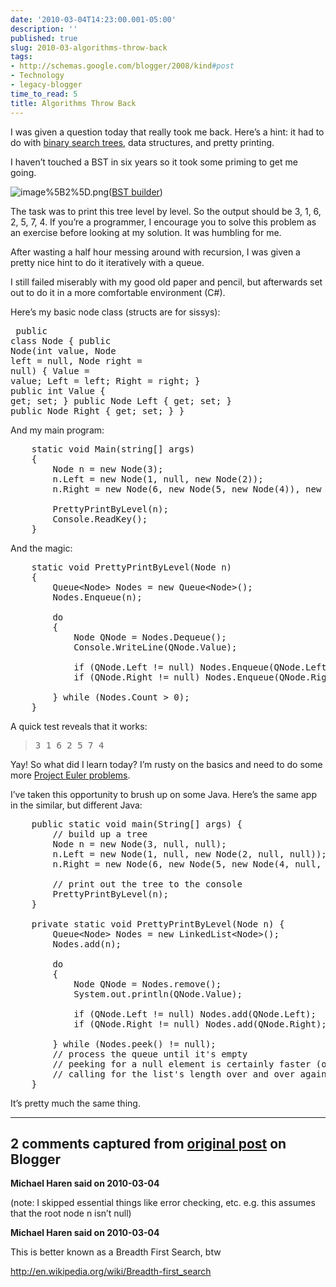 ```yaml
---
date: '2010-03-04T14:23:00.001-05:00'
description: ''
published: true
slug: 2010-03-algorithms-throw-back
tags:
- http://schemas.google.com/blogger/2008/kind#post
- Technology
- legacy-blogger
time_to_read: 5
title: Algorithms Throw Back
---
```



I was given a question today that really took me back. Here’s a hint: it had to do with <a href="http://en.wikipedia.org/wiki/Binary_search_tree">binary search trees</a>, data structures, and pretty printing.

I haven’t touched a BST in six years so it took some priming to get me going.  

![image%5B2%5D.png](image%5B2%5D.png)(<a href="http://people.ksp.sk/~kuko/bak/index.html">BST builder</a>)

The task was to print this tree level by level. So the output should be 3, 1, 6, 2, 5, 7, 4. If you’re a programmer, I encourage you to solve this problem as an exercise before looking at my solution. It was humbling for me.

After wasting a half hour messing around with recursion, I was given a pretty nice hint to do it iteratively with a queue. 

I still failed miserably with my good old paper and pencil, but afterwards set out to do it in a more comfortable environment (C#).

Here’s my basic node class (structs are for sissys):  <pre class="csharpcode">    <span class="kwrd">public</span> <span class="kwrd">class</span> Node
    {
        <span class="kwrd">public</span> Node(<span class="kwrd">int</span> <span class="kwrd">value</span>, Node left = <span class="kwrd">null</span>, Node right = <span class="kwrd">null</span>)
        {
            Value = <span class="kwrd">value</span>; Left = left; Right = right;
        }
        <span class="kwrd">public</span> <span class="kwrd">int</span> Value { get; set; }
        <span class="kwrd">public</span> Node Left { get; set; }
        <span class="kwrd">public</span> Node Right { get; set; }
    }</pre>


And my main program:

<pre class="csharpcode">    <span class="kwrd">static</span> <span class="kwrd">void</span> Main(<span class="kwrd">string</span>[] args)
    {
        Node n = <span class="kwrd">new</span> Node(3);
        n.Left = <span class="kwrd">new</span> Node(1, <span class="kwrd">null</span>, <span class="kwrd">new</span> Node(2));
        n.Right = <span class="kwrd">new</span> Node(6, <span class="kwrd">new</span> Node(5, <span class="kwrd">new</span> Node(4)), <span class="kwrd">new</span> Node(7));

        PrettyPrintByLevel(n);
        Console.ReadKey();
    }</pre>


And the magic:

<pre class="csharpcode">    <span class="kwrd">static</span> <span class="kwrd">void</span> PrettyPrintByLevel(Node n)
    {
        Queue&lt;Node&gt; Nodes = <span class="kwrd">new</span> Queue&lt;Node&gt;();
        Nodes.Enqueue(n);

        <span class="kwrd">do</span>
        {
            Node QNode = Nodes.Dequeue();
            Console.WriteLine(QNode.Value);

            <span class="kwrd">if</span> (QNode.Left != <span class="kwrd">null</span>) Nodes.Enqueue(QNode.Left);
            <span class="kwrd">if</span> (QNode.Right != <span class="kwrd">null</span>) Nodes.Enqueue(QNode.Right);

        } <span class="kwrd">while</span> (Nodes.Count &gt; 0);
    }</pre>


A quick test reveals that it works:

<blockquote>
  <pre class="csharpcode">3 1 6 2 5 7 4</pre>
</blockquote>
Yay! So what did I learn today? I’m rusty on the basics and need to do some more <a href="http://projecteuler.net/">Project Euler problems</a>. 


I’ve taken this opportunity to brush up on some Java. Here’s the same app in the similar, but different Java:

<pre class="csharpcode">    <span class="kwrd">public</span> <span class="kwrd">static</span> <span class="kwrd">void</span> main(String[] args) {
        <span class="rem">// build up a tree</span>
        Node n = <span class="kwrd">new</span> Node(3, <span class="kwrd">null</span>, <span class="kwrd">null</span>);
        n.Left = <span class="kwrd">new</span> Node(1, <span class="kwrd">null</span>, <span class="kwrd">new</span> Node(2, <span class="kwrd">null</span>, <span class="kwrd">null</span>));
        n.Right = <span class="kwrd">new</span> Node(6, <span class="kwrd">new</span> Node(5, <span class="kwrd">new</span> Node(4, <span class="kwrd">null</span>, <span class="kwrd">null</span>), <span class="kwrd">null</span>), <span class="kwrd">new</span> Node(7, <span class="kwrd">null</span>, <span class="kwrd">null</span>));

        <span class="rem">// print out the tree to the console</span>
        PrettyPrintByLevel(n);
    }

    <span class="kwrd">private</span> <span class="kwrd">static</span> <span class="kwrd">void</span> PrettyPrintByLevel(Node n) {
        Queue&lt;Node&gt; Nodes = <span class="kwrd">new</span> LinkedList&lt;Node&gt;();
        Nodes.add(n);

        <span class="kwrd">do</span>
        {
            Node QNode = Nodes.remove();
            System.<span class="kwrd">out</span>.println(QNode.Value);

            <span class="kwrd">if</span> (QNode.Left != <span class="kwrd">null</span>) Nodes.add(QNode.Left);
            <span class="kwrd">if</span> (QNode.Right != <span class="kwrd">null</span>) Nodes.add(QNode.Right);

        } <span class="kwrd">while</span> (Nodes.peek() != <span class="kwrd">null</span>);        
        <span class="rem">// process the queue until it's empty</span>
        <span class="rem">// peeking for a null element is certainly faster (or as fast) as</span>
        <span class="rem">// calling for the list's length over and over again</span>
    }</pre>


It’s pretty much the same thing.

---

## 2 comments captured from [original post](https://blog.wassupy.com/2010/03/algorithms-throw-back.html) on Blogger

**Michael Haren said on 2010-03-04**

(note: I skipped essential things like error checking, etc. e.g. this assumes that the root node n isn’t null)

**Michael Haren said on 2010-03-04**

This is better known as a Breadth First Search, btw 

http://en.wikipedia.org/wiki/Breadth-first_search

